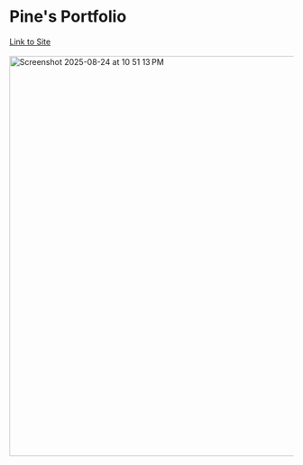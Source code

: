# Pine's Portfolio
[Link to Site](https://pinetcht.github.io/)
<br/>
<br/>
<img width="1469" height="709" alt="Screenshot 2025-08-24 at 10 51 13 PM" src="https://github.com/user-attachments/assets/6d7cf6eb-79ec-4320-98ee-ed8a69f064fc" />
